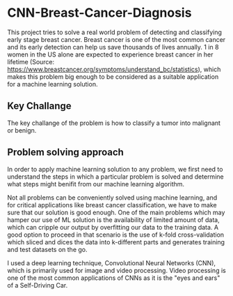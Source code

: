 # CNN-Breast-Cancer-Diagnosis

This project tries to solve a real world problem of detecting and classifying early stage breast cancer. Breast cancer is one of the most common cancer and its early detection can help us save thousands of lives annually. 1 in 8 women in the US alone are expected to experience breast cancer in her lifetime (Source: https://www.breastcancer.org/symptoms/understand_bc/statistics), which makes this problem big enough to be considered as a suitable application for a machine learning solution.

## Key Challange

The key challange of the problem is how to classify a tumor into malignant or benign.

## Problem solving approach

In order to apply machine learning solution to any problem, we first need to understand the steps in which a particular problem is solved and determine what steps might benifit from our machine learning algorithm. 

Not all problems can be conveniently solved using machine learning, and for critical applications like breast cancer classification, we have to make sure that our solution is good enough. One of the main problems which may hamper our use of ML solution is the availability of limited amount of data, which can cripple our output by overfitting our data to the training data. A good option to proceed in that scenario is the use of k-fold cross-validation which sliced and dices the data into k-different parts and generates training and test datasets on the go.


I used a deep learning technique, Convolutional Neural Networks (CNN), which is primarily used for image and video processing. Video processing is one of the most common applications of CNNs as it is the "eyes and ears" of a Self-Driving Car.

